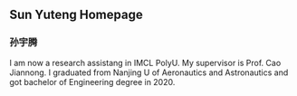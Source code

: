 ## Sun Yuteng Homepage 
### 孙宇腾

I am now a research assistang in IMCL PolyU. My supervisor is Prof. Cao Jiannong.
I graduated from Nanjing U of Aeronautics and Astronautics and got bachelor of Engineering degree in 2020.

